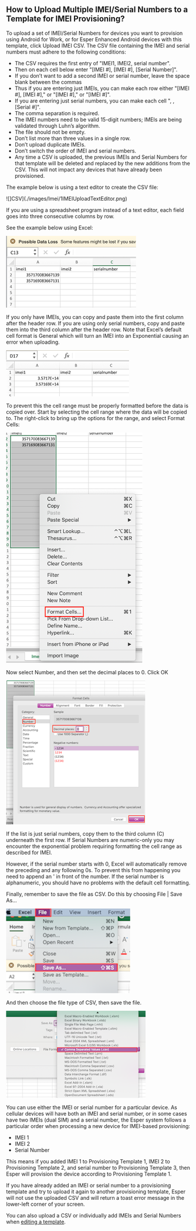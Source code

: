 ## How to Upload Multiple IMEI/Serial Numbers to a Template for IMEI Provisioning?

To upload a set of IMEI/Serial Numbers for devices you want to provision using Android for Work, or for Esper Enhanced Android devices with this template, click Upload IMEI CSV. The CSV file containing the IMEI and serial numbers must adhere to the following conditions:

-   The CSV requires the first entry of "IMEI1, IMEI2, serial number".  
-   Then on each cell below enter "[IMEI #], [IMEI #], [Serial Number]".
-   If you don’t want to add a second IMEI or serial number, leave the space blank between the commas
-   Thus if you are entering just IMEIs, you can make each row either "[IMEI #], [IMEI #]," or "[IMEI #]," or "[IMEI #]".
-   If you are entering just serial numbers, you can make each cell ", , [Serial #]".
-   The comma separation is required.
-   The IMEI numbers need to be valid 15-digit numbers; IMEIs are being validated through Luhn’s algorithm.
-   The file should not be empty.
-   Don’t list more than three values in a single row.
-   Don’t upload duplicate IMEIs.
-   Don’t switch the order of IMEI and serial numbers.
-   Any time a CSV is uploaded, the previous IMEIs and Serial Numbers for that template will be deleted and replaced by the new additions from the CSV. This will not impact any devices that have already been provisioned.
    

The example below is using a text editor to create the CSV file:

![]CSV](./images/Imei/1IMEIUploadTextEditor.png)

If you are using a spreadsheet program instead of a text editor, each field goes into three consecutive columns by row.

See the example below using Excel:

![excel](./images/Imei/2ExcelIMEI.png)

If you only have IMEIs, you can copy and paste them into the first column after the header row. If you are using only serial numbers, copy and paste them into the third column after the header row. Note that Excel’s default cell format is General which will turn an IMEI into an Exponential causing an error when uploading.

![imei](./images/Imei/3imeiExcelExponential.png)

To prevent this the cell range must be properly formatted before the data is copied over. Start by selecting the cell range where the data will be copied to. The right-click to bring up the options for the range, and select Format Cells:

![excel](./images/Imei/4ImeiExcelFormatCells.png)

Now select Number, and then set the decimal places to 0. Click OK

![excel](./images/Imei/5ImeiExcelNumberFormat.png)

If the list is just serial numbers, copy them to the third column (C) underneath the first row. If Serial Numbers are numeric-only you may encounter the exponential problem requiring formatting the cell range as described for IMEI.

However, if the serial number starts with 0, Excel will automatically remove the preceding and any following 0s. To prevent this from happening you need to append an ' in front of the number. If the serial number is alphanumeric, you should have no problems with the default cell formatting.

Finally, remember to save the file as CSV. Do this by choosing File | Save As…

![excel](./images/Imei/6ImeiExcelSaveAs.png)

And then choose the file type of CSV, then save the file.

![excel](./images/Imei/7ImeiExcelCSV.png)

You can use either the IMEI or serial number for a particular device. As cellular devices will have both an IMEI and serial number, or in some cases have two IMEIs (dual SIM) and a serial number, the Esper system follows a particular order when processing a new device for IMEI-based provisioning:

-   IMEI 1  
-   IMEI 2
-   Serial Number
    

This means if you added IMEI 1 to Provisioning Template 1, IMEI 2 to Provisioning Template 2, and serial number to Provisioning Template 3, then Esper will provision the device according to Provisioning Template 1. 

If you have already added an IMEI or serial number to a provisioning template and try to upload it again to another provisioning template, Esper will not use the uploaded CSV and will return a toast error message in the lower-left corner of your screen.

You can also upload a CSV or individually add IMEIs and Serial Numbers when [editing a template](./actions.md).